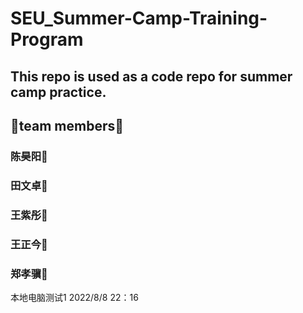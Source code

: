 # SEU_Summer-Camp-Training-Program
## This repo is used as a code repo for summer camp practice.
## 🎉team members🎉
### 陈昊阳👦
### 田文卓🧑
### 王紫彤👸
### 王正今👨
### 郑孝骥👶





本地电脑测试1  2022/8/8 22：16